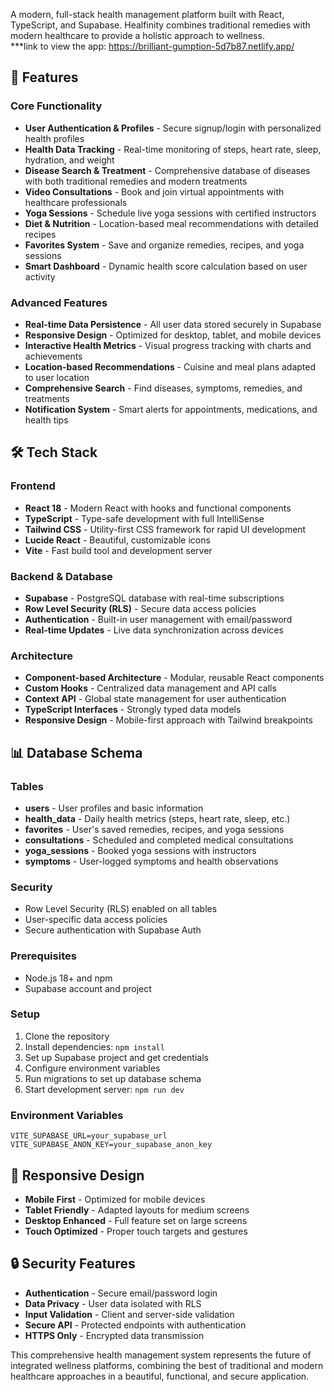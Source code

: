A modern, full-stack health management platform built with React, TypeScript, and Supabase. Healfinity combines traditional remedies with modern healthcare to provide a holistic approach to wellness.
\
***link to view the app:
https://brilliant-gumption-5d7b87.netlify.app/

## 🚀 Features

### Core Functionality
- **User Authentication & Profiles** - Secure signup/login with personalized health profiles
- **Health Data Tracking** - Real-time monitoring of steps, heart rate, sleep, hydration, and weight
- **Disease Search & Treatment** - Comprehensive database of diseases with both traditional remedies and modern treatments
- **Video Consultations** - Book and join virtual appointments with healthcare professionals
- **Yoga Sessions** - Schedule live yoga sessions with certified instructors
- **Diet & Nutrition** - Location-based meal recommendations with detailed recipes
- **Favorites System** - Save and organize remedies, recipes, and yoga sessions
- **Smart Dashboard** - Dynamic health score calculation based on user activity

### Advanced Features
- **Real-time Data Persistence** - All user data stored securely in Supabase
- **Responsive Design** - Optimized for desktop, tablet, and mobile devices
- **Interactive Health Metrics** - Visual progress tracking with charts and achievements
- **Location-based Recommendations** - Cuisine and meal plans adapted to user location
- **Comprehensive Search** - Find diseases, symptoms, remedies, and treatments
- **Notification System** - Smart alerts for appointments, medications, and health tips

## 🛠️ Tech Stack

### Frontend
- **React 18** - Modern React with hooks and functional components
- **TypeScript** - Type-safe development with full IntelliSense
- **Tailwind CSS** - Utility-first CSS framework for rapid UI development
- **Lucide React** - Beautiful, customizable icons
- **Vite** - Fast build tool and development server

### Backend & Database
- **Supabase** - PostgreSQL database with real-time subscriptions
- **Row Level Security (RLS)** - Secure data access policies
- **Authentication** - Built-in user management with email/password
- **Real-time Updates** - Live data synchronization across devices

### Architecture
- **Component-based Architecture** - Modular, reusable React components
- **Custom Hooks** - Centralized data management and API calls
- **Context API** - Global state management for user authentication
- **TypeScript Interfaces** - Strongly typed data models
- **Responsive Design** - Mobile-first approach with Tailwind breakpoints

## 📊 Database Schema

### Tables
- **users** - User profiles and basic information
- **health_data** - Daily health metrics (steps, heart rate, sleep, etc.)
- **favorites** - User's saved remedies, recipes, and yoga sessions
- **consultations** - Scheduled and completed medical consultations
- **yoga_sessions** - Booked yoga sessions with instructors
- **symptoms** - User-logged symptoms and health observations

### Security
- Row Level Security (RLS) enabled on all tables
- User-specific data access policies
- Secure authentication with Supabase Auth

### Prerequisites
- Node.js 18+ and npm
- Supabase account and project

### Setup
1. Clone the repository
2. Install dependencies: `npm install`
3. Set up Supabase project and get credentials
4. Configure environment variables
5. Run migrations to set up database schema
6. Start development server: `npm run dev`

### Environment Variables
```
VITE_SUPABASE_URL=your_supabase_url
VITE_SUPABASE_ANON_KEY=your_supabase_anon_key
```

## 📱 Responsive Design

- **Mobile First** - Optimized for mobile devices
- **Tablet Friendly** - Adapted layouts for medium screens
- **Desktop Enhanced** - Full feature set on large screens
- **Touch Optimized** - Proper touch targets and gestures

## 🔒 Security Features

- **Authentication** - Secure email/password login
- **Data Privacy** - User data isolated with RLS
- **Input Validation** - Client and server-side validation
- **Secure API** - Protected endpoints with authentication
- **HTTPS Only** - Encrypted data transmission

This comprehensive health management system represents the future of integrated wellness platforms, combining the best of traditional and modern healthcare approaches in a beautiful, functional, and secure application.

